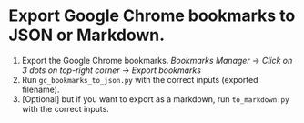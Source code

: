 # Export Google Chrome bookmarks to JSON or Markdown.

1. Export the Google Chrome bookmarks. _Bookmarks Manager_ -> _Click on 3 dots on top-right corner_ -> _Export bookmarks_
2. Run `gc_bookmarks_to_json.py` with the correct inputs (exported filename).
3. [Optional] but if you want to export as a markdown, run `to_markdown.py` with the correct inputs.